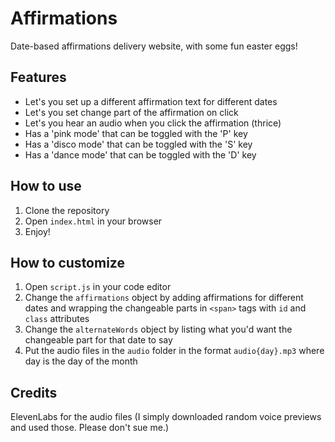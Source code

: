 # Affirmations
Date-based affirmations delivery website, with some fun easter eggs!

## Features
- Let's you set up a different affirmation text for different dates
- Let's you set change part of the affirmation on click
- Let's you hear an audio when you click the affirmation (thrice)
- Has a 'pink mode' that can be toggled with the 'P' key
- Has a 'disco mode' that can be toggled with the 'S' key
- Has a 'dance mode' that can be toggled with the 'D' key

## How to use
1. Clone the repository
2. Open `index.html` in your browser
3. Enjoy!

## How to customize
1. Open `script.js` in your code editor
2. Change the `affirmations` object by adding affirmations for different dates and wrapping the changeable parts in `<span>` tags with `id` and `class` attributes
3. Change the `alternateWords` object by listing what you'd want the changeable part for that date to say
4. Put the audio files in the `audio` folder in the format `audio{day}.mp3` where day is the day of the month

## Credits
ElevenLabs for the audio files (I simply downloaded random voice previews and used those. Please don't sue me.)